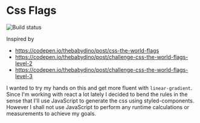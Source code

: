 # Css Flags

![Build status](https://travis-ci.org/runjak/css-flags.svg?branch=master)

Inspired by
* https://codepen.io/thebabydino/post/css-the-world-flags
* https://codepen.io/thebabydino/post/challenge-css-the-world-flags-level-2
* https://codepen.io/thebabydino/post/challenge-css-the-world-flags-level-3

I wanted to try my hands on this and get more fluent with `linear-gradient`.
Since I'm working with react a lot lately I decided to bend the rules in the sense that I'll use JavaScript
to generate the css using styled-components.
However I shall not use JavaScript to perform any runtime calculations or measurements to achieve my goals.
